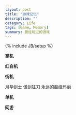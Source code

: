 ```yaml
---
layout: post
title: "游戏记忆"
description: ""
category: Life
tags: [Game, Memory]
summary: 曾经玩过的游戏
---
```

{% include JB/setup %}

**掌机**

**红白机**

**街机**

月华剑士
傲剑狂刀
永远的超级玛丽

**单机**

**网游**